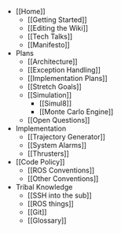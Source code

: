 * [[Home]]
    * [[Getting Started]]
    * [[Editing the Wiki]]
    * [[Tech Talks]]
    * [[Manifesto]]
* Plans
    * [[Architecture]]
    * [[Exception Handling]]
    * [[Implementation Plans]]
    * [[Stretch Goals]]
    * [[Simulation]]
        * [[Simul8]]
        * [[Monte Carlo Engine]]
    * [[Open Questions]]
* Implementation
    * [[Trajectory Generator]]
    * [[System Alarms]]
    * [[Thrusters]]
* [[Code Policy]]
    * [[ROS Conventions]]
    * [[Other Conventions]]
* Tribal Knowledge
    * [[SSH into the sub]]
    * [[ROS things]]
    * [[Git]]
    * [[Glossary]]